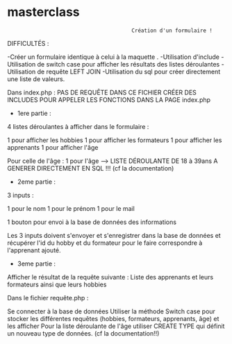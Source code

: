 # masterclass
                                            Création d'un formulaire !



DIFFICULTÉS : 

-Créer un formulaire identique à celui à la maquette .
-Utilisation d'include
-Utilisation de switch case pour afficher les résultats des listes déroulantes 
-Utilisation de requête LEFT JOIN 
-Utilisation du sql pour créer directement une liste de valeurs.


Dans index.php : PAS DE REQUÊTE DANS CE FICHIER CRÉER DES INCLUDES POUR APPELER LES FONCTIONS DANS LA PAGE index.php

* 1ere partie : 

4 listes déroulantes à afficher dans le formulaire : 

1  pour afficher les hobbies
1 pour afficher les formateurs
1 pour afficher les apprenants
1 pour afficher l'âge

Pour celle de l'âge : 
1 pour l'âge --> LISTE DÉROULANTE DE 18 à 39ans A GENERER DIRECTEMENT EN SQL !!! (cf la documentation)


* 2eme partie : 

3 inputs :

1 pour le nom 
1 pour le prénom
1 pour le mail

1 bouton pour envoi à la base de données des informations 

Les 3 inputs doivent s'envoyer et s'enregistrer dans la base de données et récupérer l'id du hobby et du formateur pour le faire correspondre à l'apprenant ajouté.

* 3eme partie : 

Afficher le résultat de la requête suivante : Liste des apprenants et leurs formateurs ainsi que leurs hobbies


Dans le fichier requête.php : 

Se connecter à la base de données 
Utiliser la méthode Switch case pour stocker les différentes requêtes (hobbies, formateurs, apprenants, âge) et les afficher
Pour la liste déroulante de l'âge utiliser CREATE TYPE qui définit un nouveau type de données. (cf la documentation!!)

